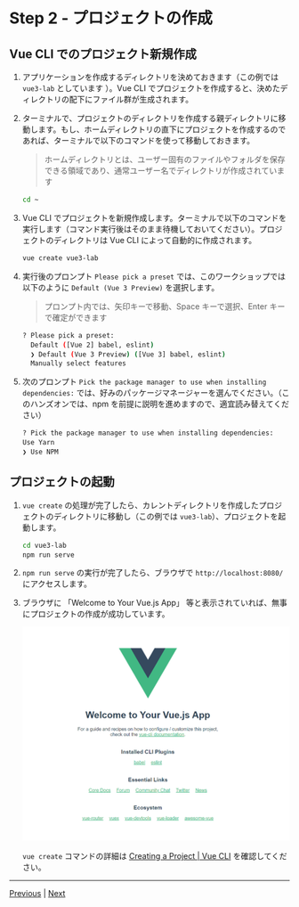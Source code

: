# Step 2 - プロジェクトの作成

## Vue CLI でのプロジェクト新規作成

1. アプリケーションを作成するディレクトリを決めておきます（この例では `vue3-lab` としています ）。Vue CLI でプロジェクトを作成すると、決めたディレクトリの配下にファイル群が生成されます。

1. ターミナルで、プロジェクトのディレクトリを作成する親ディレクトリに移動します。もし、ホームディレクトリの直下にプロジェクトを作成するのであれば、ターミナルで以下のコマンドを使って移動しておきます。

   > ホームディレクトリとは、ユーザー固有のファイルやフォルダを保存できる領域であり、通常ユーザー名でディレクトリが作成されています

   ```sh
   cd ~
   ```

1. Vue CLI でプロジェクトを新規作成します。ターミナルで以下のコマンドを実行します（コマンド実行後はそのまま待機しておいてください）。プロジェクトのディレクトリは Vue CLI によって自動的に作成されます。

   ```sh
   vue create vue3-lab
   ```

1. 実行後のプロンプト `Please pick a preset` では、このワークショップでは以下のように `Default (Vue 3 Preview)` を選択します。

   > プロンプト内では、矢印キーで移動、Space キーで選択、Enter キーで確定ができます

   ```sh
   ? Please pick a preset:
     Default ([Vue 2] babel, eslint)
     ❯ Default (Vue 3 Preview) ([Vue 3] babel, eslint)
     Manually select features
   ```

1. 次のプロンプト `Pick the package manager to use when installing dependencies:` では、好みのパッケージマネージャーを選んでください。（このハンズオンでは、npm を前提に説明を進めますので、適宜読み替えてください）

   ```sh
   ? Pick the package manager to use when installing dependencies:
   Use Yarn
   ❯ Use NPM
   ```

## プロジェクトの起動

1. `vue create` の処理が完了したら、カレントディレクトリを作成したプロジェクトのディレクトリに移動し（この例では `vue3-lab`）、プロジェクトを起動します。

   ```sh
   cd vue3-lab
   npm run serve
   ```

1. `npm run serve` の実行が完了したら、ブラウザで `http://localhost:8080/` にアクセスします。

1. ブラウザに 「Welcome to Your Vue.js App」 等と表示されていれば、無事にプロジェクトの作成が成功しています。

   ![vue-app](images/vue-app.png)

   `vue create` コマンドの詳細は [Creating a Project \| Vue CLI](https://cli.vuejs.org/guide/creating-a-project.html) を確認してください。

---

[Previous](step01.md) | [Next](step03.md)
